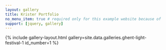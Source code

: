 ```yaml
---
layout: gallery
title: Krister Portfolio
no_menu_item: true # required only for this example website because of menu construction
support: [jquery, gallery]
---
```


{% include gallery-layout.html gallery=site.data.galleries.ghent-light-festival-1 id_number=1 %}
